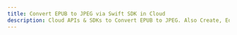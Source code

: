 ---title: Convert EPUB to JPEG via Swift SDK in Clouddescription: Cloud APIs & SDKs to Convert EPUB to JPEG. Also Create, Edit & Render Microsoft Word & OpenOffice documents in the Cloud.---